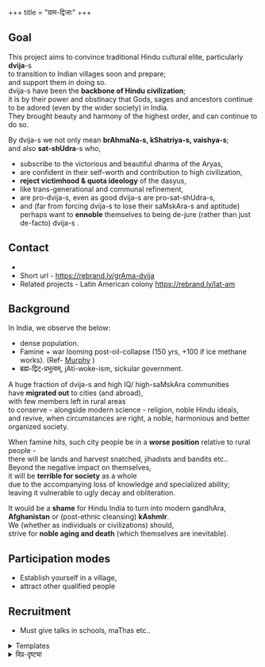+++
title = "ग्राम-द्विजाः"
+++

## Goal
This project aims to convince traditional Hindu cultural elite, particularly **dvija**-s  
to transition to Indian villages soon and prepare;  
and support them in doing so.  
dvija-s have been the **backbone of Hindu civilization**;  
it is by their power and obstinacy that Gods, sages and ancestors continue to be adored (even by the wider society) in India.  
They brought beauty and harmony of the highest order, and can continue to do so.

By dvija-s we not only mean **brAhmaNa-s, kShatriya-s, vaishya-s**;  
and also **sat-shUdra**-s who, 

- subscribe to the victorious and beautiful dharma of the Aryas,  
- are confident in their self-worth and contribution to high civilization,  
- **reject victimhood & quota ideology** of the dasyus,  
- like trans-generational and communal refinement, 
- are pro-dvija-s, even as good dvija-s are pro-sat-shUdra-s,  
- and (far from forcing dvija-s to lose their saMskAra-s and aptitude)  
  perhaps want to **ennoble** themselves to being de-jure (rather than just de-facto) dvija-s . 


## Contact 
- [tele]:(https://https://t.me/+aZpV3KvbSj1iZDUx)
- Short url - https://rebrand.ly/grAma-dvija
- Related projects - Latin American colony https://rebrand.ly/lat-am


## Background
In India, we observe the below:

- dense population.
- Famine + war looming post-oil-collapse (150 yrs, +100 if ice methane works). (Ref- [Murphy](https://escholarship.org/uc/energy_ambitions) )
- ब्रह्म-द्विट्-प्रभुत्वम्, jAti-woke-ism, sickular government.

A huge fraction of dvija-s and high IQ/ high-saMskAra communities  
have **migrated out** to cities (and abroad),  
with few members left in rural areas  
to conserve - alongside modern science - religion, noble Hindu ideals,  
and revive, when circumstances are right, a noble, harmonious and better organized society.  

When famine hits, such city people be in a **worse position** relative to rural people -  
there will be lands and harvest snatched, jihadists and bandits etc..  
Beyond the negative impact on themselves,  
it will be **terrible for society** as a whole  
due to the accompanying loss of knowledge and specialized ability;  
leaving it vulnerable to ugly decay and obliteration.

It would be a **shame** for Hindu India to turn into modern gandhAra, **Afghanistan** or (post-ethnic cleansing) **kAshmIr**.  
We (whether as individuals or civilizations) should,  
strive for **noble aging and death** (which themselves are inevitable).

## Participation modes
- Establish yourself in a village, 
- attract other qualified people

## Recruitment
- Must give talks in schools, maThas etc..

<details><summary>Templates</summary>

namaH!  
Are you interested in this project to convince and support "dvija-s" (broadly defined)  
to move to Indian villages - https://rebrand.ly/grAma-dvija ?  
If not, you can mention it to compatible Hindus on the "conservative" spectrum.
</details>

<details><summary>विप्र-दृष्ट्या</summary>

> अन्यत्र हीनम् परिसरम् प्रत्य् अपकर्षणं स्याद् अस्मत्-प्रजानाम्  

इति कारणेन 

> भारतेष्व् एव ब्रह्मानुकूल-प्रस्फुट-क्षत्रोपेत-जात्या परिवृतैर् ग्रामस्थैर् विप्रैर् भाव्यम् 

इति रविलोचनाभिप्रायः। ते च यथासम्भवम् आदर-दर्शन--बोधनादिभिर् आकर्षणीयाः। 

कास् ता जातय इति चेत् - तेवर्, नायर्, कम्म …।  
का नेति चेत् - गौड-जाट-वॆळ्ळाल-प्रभृतयः। 
(अन्येष्व् अपि विज्ञातेषु तत्-तत्-प्रदेशज्ञास् सूचयन्तु। )
</details>

